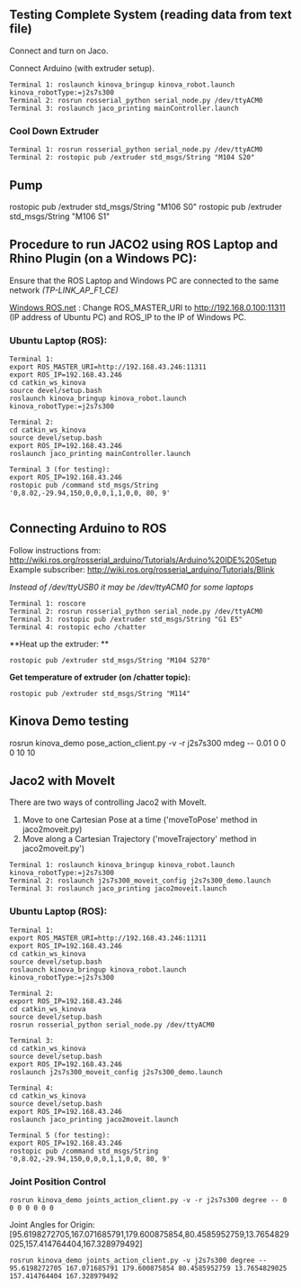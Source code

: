 ## Testing Complete System (reading data from text file)
Connect and turn on Jaco.

Connect Arduino (with extruder setup).

```
Terminal 1: roslaunch kinova_bringup kinova_robot.launch kinova_robotType:=j2s7s300
Terminal 2: rosrun rosserial_python serial_node.py /dev/ttyACM0
Terminal 3: roslaunch jaco_printing mainController.launch
```
### Cool Down Extruder
```
Terminal 1: rosrun rosserial_python serial_node.py /dev/ttyACM0
Terminal 2: rostopic pub /extruder std_msgs/String "M104 S20"
```

## Pump
rostopic pub /extruder std_msgs/String "M106 S0"
rostopic pub /extruder std_msgs/String "M106 S1"

## Procedure to run JACO2 using ROS Laptop and Rhino Plugin (on a Windows PC):
Ensure that the ROS Laptop and Windows PC are connected to the same network *(TP-LINK_AP_F1_CE)*

[Windows ROS.net](https://github.com/uml-robotics/ROS.NET) : Change ROS_MASTER_URI to http://192.168.0.100:11311 (IP address of Ubuntu PC) and ROS_IP to the IP of Windows PC.

### Ubuntu Laptop (ROS):
```
Terminal 1:
export ROS_MASTER_URI=http://192.168.43.246:11311
export ROS_IP=192.168.43.246
cd catkin_ws_kinova
source devel/setup.bash
roslaunch kinova_bringup kinova_robot.launch kinova_robotType:=j2s7s300

Terminal 2:
cd catkin_ws_kinova
source devel/setup.bash
export ROS_IP=192.168.43.246
roslaunch jaco_printing mainController.launch

Terminal 3 (for testing):
export ROS_IP=192.168.43.246
rostopic pub /command std_msgs/String '0,8.02,-29.94,150,0,0,0,1,1,0,0, 80, 9'


```

## Connecting Arduino to ROS

Follow instructions from: http://wiki.ros.org/rosserial_arduino/Tutorials/Arduino%20IDE%20Setup
Example subscriber: http://wiki.ros.org/rosserial_arduino/Tutorials/Blink

*Instead of /dev/ttyUSB0 it may be /dev/ttyACM0 for some laptops*

```
Terminal 1: roscore
Terminal 2: rosrun rosserial_python serial_node.py /dev/ttyACM0
Terminal 3: rostopic pub /extruder std_msgs/String "G1 E5"
Terminal 4: rostopic echo /chatter
```

**Heat up the extruder: **
```
rostopic pub /extruder std_msgs/String "M104 S270"
```

**Get temperature of extruder (on /chatter topic):**
```
rostopic pub /extruder std_msgs/String "M114"
```

## Kinova Demo testing
rosrun kinova_demo pose_action_client.py -v -r j2s7s300 mdeg -- 0.01 0 0 0 10 10

## Jaco2 with MoveIt
There are two ways of controlling Jaco2 with MoveIt.
1. Move to one Cartesian Pose at a time ('moveToPose' method in jaco2moveit.py)
2. Move along a Cartesian Trajectory ('moveTrajectory' method in jaco2moveit.py')
```
Terminal 1: roslaunch kinova_bringup kinova_robot.launch kinova_robotType:=j2s7s300
Terminal 2: roslaunch j2s7s300_moveit_config j2s7s300_demo.launch
Terminal 3: roslaunch jaco_printing jaco2moveit.launch
```

### Ubuntu Laptop (ROS):
```
Terminal 1:
export ROS_MASTER_URI=http://192.168.43.246:11311
export ROS_IP=192.168.43.246
cd catkin_ws_kinova
source devel/setup.bash
roslaunch kinova_bringup kinova_robot.launch kinova_robotType:=j2s7s300

Terminal 2:
export ROS_IP=192.168.43.246
cd catkin_ws_kinova
source devel/setup.bash
rosrun rosserial_python serial_node.py /dev/ttyACM0

Terminal 3:
cd catkin_ws_kinova
source devel/setup.bash
export ROS_IP=192.168.43.246
roslaunch j2s7s300_moveit_config j2s7s300_demo.launch

Terminal 4:
cd catkin_ws_kinova
source devel/setup.bash
export ROS_IP=192.168.43.246
roslaunch jaco_printing jaco2moveit.launch

Terminal 5 (for testing):
export ROS_IP=192.168.43.246
rostopic pub /command std_msgs/String '0,8.02,-29.94,150,0,0,0,1,1,0,0, 80, 9'

```

### Joint Position Control
```
rosrun kinova_demo joints_action_client.py -v -r j2s7s300 degree -- 0 0 0 0 0 0 0
```

Joint Angles for Origin: [95.6198272705,167.071685791,179.600875854,80.4585952759,13.7654829025,157.414764404,167.328979492]

```
rosrun kinova_demo joints_action_client.py -v j2s7s300 degree -- 95.6198272705 167.071685791 179.600875854 80.4585952759 13.7654829025 157.414764404 167.328979492
```
